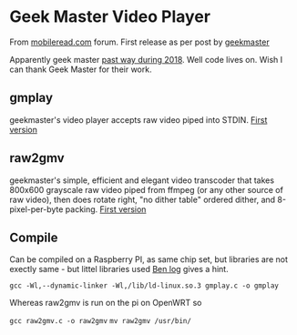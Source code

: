 # Geek Master Video Player

From [mobileread.com](mobileread.com) forum. First release as per post by [geekmaster](https://www.mobileread.com/forums/showthread.php?t=177455)

Apparently geek master [past way during 2018](https://www.mobileread.com/forums/showpost.php?p=3789452&postcount=372). Well code lives on. Wish I can thank Geek Master for their work. 

## gmplay

geekmaster's video player accepts raw video piped into STDIN.
[First version](https://www.mobileread.com/forums/showpost.php?p=2069342&postcount=1)

## raw2gmv

geekmaster's simple, efficient and elegant video transcoder that takes 800x600 grayscale raw video piped from ffmpeg (or any other source of raw video), then does rotate right, "no dither table" ordered dither, and 8-pixel-per-byte packing.
[First version](https://www.mobileread.com/forums/showpost.php?p=2074379&postcount=60)

## Compile

Can be compiled on a Raspberry PI, as same chip set, but libraries are not exectly same - but littel libraries used
[Ben log](https://a.bramble.ninja/cross-compiling-c-for-armv7-kindle-5-touch) gives a hint.


`gcc -Wl,--dynamic-linker -Wl,/lib/ld-linux.so.3 gmplay.c -o gmplay`

Whereas raw2gmv is run on the pi on OpenWRT so 

`gcc raw2gmv.c -o raw2gmv`
`mv raw2gmv /usr/bin/`


